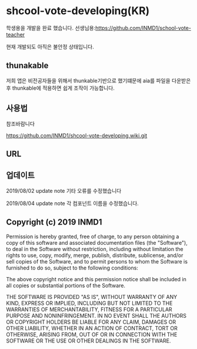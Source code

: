 # shcool-vote-developing(KR)
학생용을 개발을 완료 했습니다.
선생님용:https://github.com/INMD1/school-vote-teacher

현재 개발되도 아직은 불안정 상태입니다.
## thunakable
저희 앱은 비전공자들을 위해서 thunkable기반으로 했기떄문에 aia를 파일을 다운받은후 thunkable에 적용하면 쉽게 조작이 가능합니다.

## 사용법
참조바람니다

https://github.com/INMD1/shcool-vote-developing.wiki.git

## URL

## 업데이트
2019/08/02 update note
기타 오류를 수정했습니다

2019/08/04 update note
각 컴포넌트 이름을 수정했습니다.

## Copyright (c) 2019 INMD1

Permission is hereby granted, free of charge, to any person
obtaining a copy of this software and associated documentation
files (the "Software"), to deal in the Software without
restriction, including without limitation the rights to use,
copy, modify, merge, publish, distribute, sublicense, and/or sell
copies of the Software, and to permit persons to whom the
Software is furnished to do so, subject to the following
conditions:

The above copyright notice and this permission notice shall be
included in all copies or substantial portions of the Software.

THE SOFTWARE IS PROVIDED "AS IS", WITHOUT WARRANTY OF ANY KIND,
EXPRESS OR IMPLIED, INCLUDING BUT NOT LIMITED TO THE WARRANTIES
OF MERCHANTABILITY, FITNESS FOR A PARTICULAR PURPOSE AND
NONINFRINGEMENT. IN NO EVENT SHALL THE AUTHORS OR COPYRIGHT
HOLDERS BE LIABLE FOR ANY CLAIM, DAMAGES OR OTHER LIABILITY,
WHETHER IN AN ACTION OF CONTRACT, TORT OR OTHERWISE, ARISING
FROM, OUT OF OR IN CONNECTION WITH THE SOFTWARE OR THE USE OR
OTHER DEALINGS IN THE SOFTWARE.

